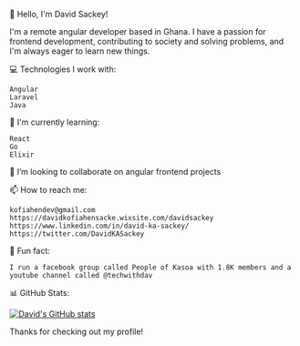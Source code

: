 <!--- 
👋 Hi, I’m @SackeyDavid
- 👀 I’m interested in frontend development...
- 💻 Technologies I work with include Angular
- 🌱 I’m currently learning react, elixir and Go...
- 💞️ I’m looking to collaborate on angular frontend projects...
- 📫 You can reach me via kofiahendev@gmail.com... 
--->
👋 Hello, I'm David Sackey!

I'm a remote angular developer based in Ghana. I have a passion for frontend development, contributing to society and solving problems, and I'm always eager to learn new things.

💻 Technologies I work with:

    Angular
    Laravel
    Java

🌱 I'm currently learning:

    React
    Go
    Elixir

💞️ I’m looking to collaborate on angular frontend projects

📫 How to reach me:

    kofiahendev@gmail.com
    https://davidkofiahensacke.wixsite.com/davidsackey
    https://www.linkedin.com/in/david-ka-sackey/
    https://twitter.com/DavidKASackey

💬 Fun fact:
    
    I run a facebook group called People of Kasoa with 1.8K members and a youtube channel called @techwithdav

📊 GitHub Stats:

[![David's GitHub stats](https://github-readme-stats.vercel.app/api?username=SackeyDavid)](https://github.com/anuraghazra/github-readme-stats)


Thanks for checking out my profile!
<!---
SackeyDavid/SackeyDavid is a ✨ special ✨ repository because its `README.md` (this file) appears on your GitHub profile.
You can click the Preview link to take a look at your changes.
--->
